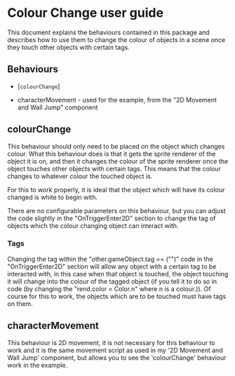 # Colour Change user guide

This document explains the behaviours contained in this package and describes how to use them to change the colour of objects in a scene once they touch other objects with certain tags. 



## Behaviours

- [`colourChange`]

- characterMovement - used for the example, from the "2D Movement and Wall Jump" component


## colourChange

This behaviour should only need to be placed on the object which changes colour. What this behaviour does is that it gets the sprite renderer of the object it is on, and then it changes the colour of the sprite renderer once the object touches other objects with certain tags.
This means that the colour changes to whatever colour the touched object is.

For this to work properly, it is ideal that the object which will have its colour changed is white to begin with.

There are no configurable parameters on this behaviour, but you can adjust the code slightly in the "OnTriggerEnter2D" section to change the tag of objects which the colour changing object can interact with.


### Tags

Changing the tag within the "other.gameObject.tag == ("")" code in the "OnTriggerEnter2D" section will allow any object with a certain tag to be interacted with, in this case when that object is touched, the object touching it will change into the colour of the tagged object (if you tell it to do so in code (by changing the "rend.color = Color.n" where n is a colour.)).
Of course for this to work, the objects which are to be touched must have tags on them.

## characterMovement

This behaviour is 2D movement, it is not necessary for this behaviour to work and it is the same movement script as used in my '2D Movement and Wall Jump' component, but allows you to see the 'colourChange' behaviour work in the example.
